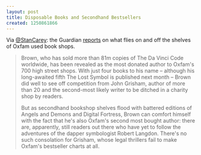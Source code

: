 ```yaml
---
layout: post
title: Disposable Books and Secondhand Bestsellers
created: 1250861866
---
```

Via [@StanCarey](http://twitter.com/StanCarey/status/3445576955):  the Guardian [reports](http://www.guardian.co.uk/books/2009/aug/21/dan-brown-oxfam-most-donated-books) on what flies on and off the shelves of Oxfam used book shops.

> Brown, who has sold more than 81m copies of The Da Vinci Code worldwide, has been revealed as the most donated author to Oxfam's 700 high street shops. With just four books to his name – although his long-awaited fifth The Lost Symbol is published next month – Brown did well to see off competition from John Grisham, author of more than 20 and the second-most likely writer to be ditched in a charity shop by readers.
>
> But as secondhand bookshop shelves flood with battered editions of Angels and Demons and Digital Fortress, Brown can comfort himself with the fact that he's also Oxfam's second most bought author: there are, apparently, still readers out there who have yet to follow the adventures of the dapper symbologist Robert Langdon. There's no such consolation for Grisham, whose legal thrillers fail to make Oxfam's bestseller charts at all.
